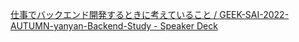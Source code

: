 [仕事でバックエンド開発するときに考えていること / GEEK-SAI-2022-AUTUMN-yanyan-Backend-Study - Speaker Deck](https://speakerdeck.com/carta_engineering/geek-sai-2022-autumn-yanyan-backend-study)
